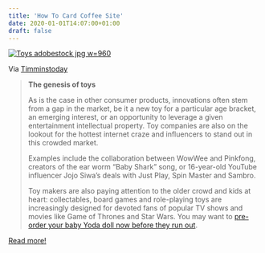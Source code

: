 ```yaml
---
title: 'How To Card Coffee Site'
date: 2020-01-01T14:07:00+01:00
draft: false
---
```


[![Toys adobestock jpg w=960](https://cdn-blog.adafruit.com/uploads/2019/12/Itoys-adobestock.jpgw960.jpeg "toys-adobestock.jpg;w=960.jpeg")](https://www.timminstoday.com/local-news/beyond-local-toy-making-is-not-childs-play-it-takes-serious-innovation-1962372)

Via [Timminstoday](https://www.timminstoday.com/local-news/beyond-local-toy-making-is-not-childs-play-it-takes-serious-innovation-1962372)

> **The genesis of toys**
> 
> As is the case in other consumer products, innovations often stem from a gap in the market, be it a new toy for a particular age bracket, an emerging interest, or an opportunity to leverage a given entertainment intellectual property. Toy companies are also on the lookout for the hottest internet craze and influencers to stand out in this crowded market.
> 
> Examples include the collaboration between WowWee and Pinkfong, creators of the ear worm “Baby Shark” song, or 16-year-old YouTube influencer Jojo Siwa’s deals with Just Play, Spin Master and Sambro.
> 
> Toy makers are also paying attention to the older crowd and kids at heart: collectables, board games and role-playing toys are increasingly designed for devoted fans of popular TV shows and movies like Game of Thrones and Star Wars. You may want to [pre-order your baby Yoda doll now before they run out](https://time.com/5743767/baby-yoda-toy-christmas/?utm_source=timminstoday.com&utm_campaign=timminstoday.com&utm_medium=referral).

[Read more!](https://www.timminstoday.com/local-news/beyond-local-toy-making-is-not-childs-play-it-takes-serious-innovation-1962372)